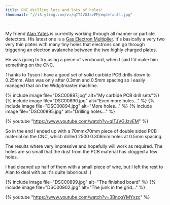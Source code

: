 ```yaml
---
title: CNC drilling lots and lots of holes!
thumbnail: "//i3.ytimg.com/vi/qITJVGJzvEM/mqdefault.jpg"

---
```


My friend [Alan Yates](http://www.vk2zay.net/) is currently working through all
manner or particle detectors. His latest one is a [Gas Electron
Multiplier](http://en.wikipedia.org/wiki/Gas_Electron_Multiplier). It's
basically a very two very thin plates with many tiny holes that electrons can
go through triggering an electron avalanche between the two highly charged
plates.

He was going to try using a piece of veroboard, when I said I'd make him
something on the CNC.

Thanks to Tyson I have a good set of solid carbide PCB drills down to 0.25mm.
Alan was only after 0.3mm and 0.5mm spacing so I easily managed that on the
Widgitmaster machine.

{% include image file="DSC00887.jpg" alt="My carbide PCB drill sets"%}
{% include image file="DSC00890.jpg" alt="Even more holes..." %}
{% include image file="DSC00894.jpg" alt="More holes..." %}
{% include image file="DSC00895.jpg" alt="Drilling holes..." %}

{% youtube "https://www.youtube.com/watch?v=qITJVGJzvEM" %}

So in the end I ended up with a 70mmx70mm piece of double sided PCB material on
the CNC, which drilled 2500 0.306mm holes at 0.5mm spacing.

The results where very impressive and hopefully will work as required. The
holes are so small that the dust from the PCB material has clogged a few holes.

I had cleaned up half of them with a small piece of wire, but I left the rest
to Alan to deal with as it's quite laborious! :)

{% include image file="DSC00899.jpg" alt="The finished board" %}
{% include image file="DSC00902.jpg" alt="The junk in the grid..." %}

{% youtube "https://www.youtube.com/watch?v=3BncgYMYxzc" %}
